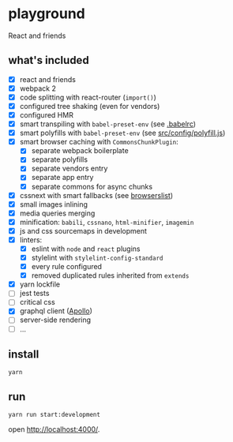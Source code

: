 # playground
React and friends

## what's included
- [x] react and friends
- [x] webpack 2
- [x] code splitting with react-router (`import()`)
- [x] configured tree shaking (even for vendors)
- [x] configured HMR
- [x] smart transpiling with `babel-preset-env` (see [.babelrc](.babelrc))
- [x] smart polyfills with `babel-preset-env` (see [src/config/polyfill.js](src/config/polyfill.js))
- [x] smart browser caching with `CommonsChunkPlugin`:
  - [x] separate webpack boilerplate
  - [x] separate polyfills
  - [x] separate vendors entry
  - [x] separate app entry
  - [x] separate commons for async chunks
- [x] cssnext with smart fallbacks (see [browserslist](browserslist))
- [x] small images inlining
- [x] media queries merging
- [x] minification: `babili`, `cssnano`, `html-minifier`, `imagemin`
- [x] js and css sourcemaps in development
- [x] linters:
  - [x] eslint with `node` and `react` plugins
  - [x] stylelint with `stylelint-config-standard`
  - [x] every rule configured
  - [x] removed duplicated rules inherited from `extends`
- [x] yarn lockfile
- [ ] jest tests
- [ ] critical css
- [x] graphql client ([Apollo](http://dev.apollodata.com/))
- [ ] server-side rendering
- [ ] ...

## install
```
yarn
```

## run
```
yarn run start:development
```

open [http://localhost:4000/](http://localhost:4000/).
